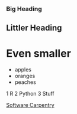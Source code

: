 ### Big Heading
## Littler Heading
# Even smaller

- apples
- oranges
- peaches

1 R
2 Python
3 Stuff

[Software Carpentry](http://www.software-carpentry.org)

